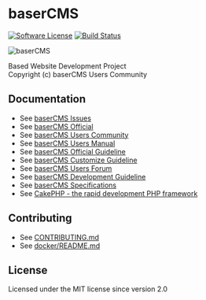 baserCMS
==========

[![Software License](https://img.shields.io/badge/license-MIT-brightgreen.svg?style=flat-square)](LICENSE.txt)
[![Build Status](https://travis-ci.org/baserproject/basercms.svg?branch=dev-4)](https://travis-ci.org/baserproject/basercms)

![baserCMS](http://basercms.net/img/basercms_logo.png)

Based Website Development Project  
Copyright (c) baserCMS Users Community

Documentation
-------------

- See [baserCMS Issues](https://github.com/baserproject/basercms/issues)
- See [baserCMS Official](http://basercms.net/)
- See [baserCMS Users Community](http://basercms.net/community)
- See [baserCMS Users Manual](http://doc.basercms.net/)
- See [baserCMS Official Guideline](http://wiki.basercms.net/)
- See [baserCMS Customize Guideline](http://basercms.net/manuals/customize_guideline)
- See [baserCMS Users Forum](http://forum.basercms.net/)
- See [baserCMS Development Guideline](https://github.com/baserproject/basercms-docs)
- See [baserCMS Specifications](https://github.com/baserproject/basercms-docs)
- See [CakePHP - the rapid development PHP framework](http://cakephp.jp)


Contributing
-------------

- See [CONTRIBUTING.md](https://github.com/baserproject/basercms/blob/master/CONTRIBUTING.md)
- See [docker/README.md](https://github.com/baserproject/basercms/blob/master/docker/README.md)


License
-------

Licensed under the MIT license since version 2.0
